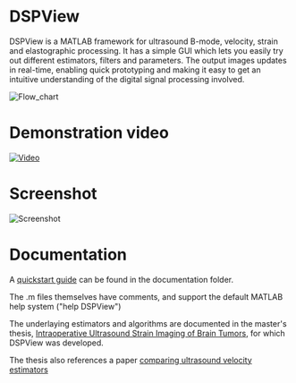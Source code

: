 DSPView
=======

DSPView is a MATLAB framework for ultrasound B-mode, velocity, strain and elastographic processing. 
It has a simple GUI which lets you easily try out different estimators, filters and parameters. The output
images updates in real-time, enabling quick prototyping and making it easy to get an intuitive understanding
of the digital signal processing involved. 

![Flow_chart](http://tboerstad.github.io/DSPView/img/flow_chart.png)

Demonstration video
=======
[![Video](http://tboerstad.github.com/DSPView/img/youtube_link.png)](http://youtu.be/OepJFh9cgp4)

Screenshot
=======
![Screenshot](http://tboerstad.github.io/DSPView/img/screenshot.png)

Documentation
=======
A [quickstart guide](documentation/quickstart.pdf) can be found in the documentation folder.

The .m files themselves have comments, and support the default MATLAB help system ("help DSPView")

The underlaying estimators and algorithms are documented in the master's thesis,
[Intraoperative Ultrasound Strain Imaging of Brain Tumors](http://bit.ly/GNmyhO), 
for which DSPView was developed. 

The thesis also references a paper [comparing ultrasound velocity estimators](http://github.com/tboerstad/DSPView/blob/gh-pages/doc/Comparison_of_three_ultrasound_velocity_estimators_for_strain_imaging_of_the_brain.pdf)
